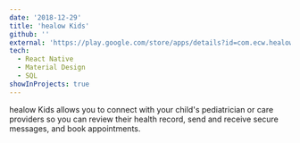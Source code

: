 ```yaml
---
date: '2018-12-29'
title: 'healow Kids'
github: ''
external: 'https://play.google.com/store/apps/details?id=com.ecw.healowkids&hl=en'
tech:
  - React Native
  - Material Design
  - SQL
showInProjects: true
---
```


healow Kids allows you to connect with your child's pediatrician or care providers so you can review their health record, send and receive secure messages, and book appointments.
